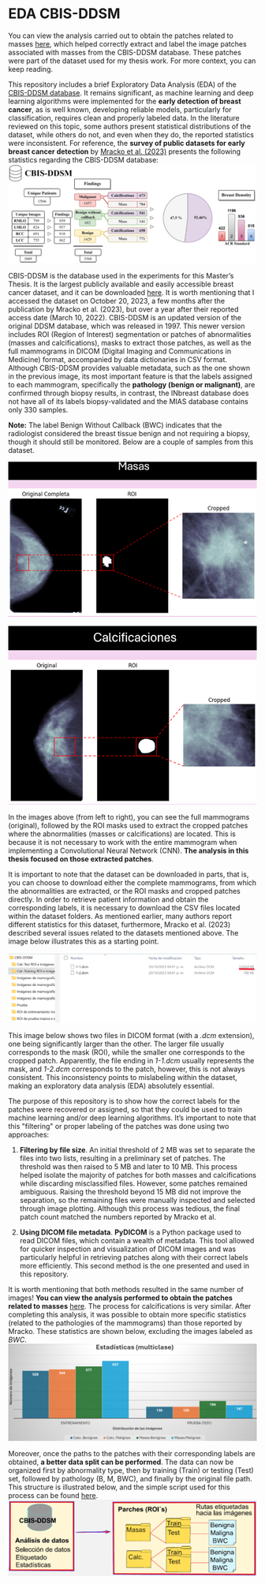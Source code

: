 # EDA CBIS-DDSM

You can view the analysis carried out to obtain the patches related to masses [here](./labeled_cropped_MASS.ipynb), which helped correctly extract and label the image patches associated with masses from the CBIS-DDSM database. These patches were part of the dataset used for my thesis work. For more context, you can keep reading.

This repository includes a brief Exploratory Data Analysis (EDA) of the [CBIS-DDSM database](https://github.com/LuisGuillermoRL/EDA_CBIS-DDSM/blob/main/docs/sdata2017177.pdf). It remains significant, as machine learning and deep learning algorithms were implemented for the **early detection of breast cancer**, as is well known, developing reliable models, particularly for classification, requires clean and properly labeled data. In the literature reviewed on this topic, some authors present statistical distributions of the dataset, while others do not, and even when they do, the reported statistics were inconsistent. For reference, the **survey of public datasets for early breast cancer detection** by [Mracko et al. (2023)](./docs/jimaging-09-00095.pdf) presents the following statistics regarding the CBIS-DDSM database:
![Estadísticas obtenidas por Mracko et al. (2023)](./docs/CBIS.png)

CBIS-DDSM is the database used in the experiments for this Master’s Thesis. It is the largest publicly available and easily accessible breast cancer dataset, and it can be downloaded [here](https://www.cancerimagingarchive.net/collection/cbis-ddsm). It is worth mentioning that I accessed the dataset on October 20, 2023, a few months after the publication by Mracko et al. (2023), but over a year after their reported access date (March 10, 2022). CBIS-DDSM is an updated version of the original DDSM database, which was released in 1997. This newer version includes ROI (Region of Interest) segmentation or patches of abnormalities (masses and calcifications), masks to extract those patches, as well as the full mammograms in DICOM (Digital Imaging and Communications in Medicine) format, accompanied by data dictionaries in CSV format. Although CBIS-DDSM provides valuable metadata, such as the one shown in the previous image, its most important feature is that the labels assigned to each mammogram, specifically the **pathology (benign or malignant)**, are confirmed through biopsy results, in contrast, the INbreast database does not have all of its labels biopsy-validated and the MIAS database contains only 330 samples.

**Note:** The label Benign Without Callback (BWC) indicates that the radiologist considered the breast tissue benign and not requiring a biopsy, though it should still be monitored. Below are a couple of samples from this dataset.

![Masas](./docs/Masas.png)

![Calc](./docs/Calc.png)

In the images above (from left to right), you can see the full mammograms (original), followed by the ROI masks used to extract the cropped patches where the abnormalities (masses or calcifications) are located. This is because it is not necessary to work with the entire mammogram when implementing a Convolutional Neural Network (CNN). **The analysis in this thesis focused on those extracted patches**.

It is important to note that the dataset can be downloaded in parts, that is, you can choose to download either the complete mammograms, from which the abnormalities are extracted, or the ROI masks and cropped patches directly. In order to retrieve patient information and obtain the corresponding labels, it is necessary to download the CSV files located within the dataset folders. As mentioned earlier, many authors report different statistics for this dataset, furthermore, Mracko et al. (2023) described several issues related to the datasets mentioned above. The image below illustrates this as a starting point.

![Problema](./docs/problemas1.png)

This image below shows two files in DICOM format (with a *.dcm* extension), one being significantly larger than the other. The larger file usually corresponds to the mask (ROI), while the smaller one corresponds to the cropped patch. Apparently, the file ending in *1-1.dcm* usually represents the mask, and *1-2.dcm* corresponds to the patch, however, this is not always consistent. This inconsistency points to mislabeling within the dataset, making an exploratory data analysis (EDA) absolutely essential.

The purpose of this repository is to show how the correct labels for the patches were recovered or assigned, so that they could be used to train machine learning and/or deep learning algorithms. It’s important to note that this "filtering" or proper labeling of the patches was done using two approaches:

1) **Filtering by file size**. An initial threshold of 2 MB was set to separate the files into two lists, resulting in a preliminary set of patches. The threshold was then raised to 5 MB and later to 10 MB. This process helped isolate the majority of patches for both masses and calcifications while discarding misclassified files. However, some patches remained ambiguous. Raising the threshold beyond 15 MB did not improve the separation, so the remaining files were manually inspected and selected through image plotting. Although this process was tedious, the final patch count matched the numbers reported by Mracko et al.

2) **Using DICOM file metadata**. **PyDICOM** is a Python package used to read DICOM files, which contain a wealth of metadata. This tool allowed for quicker inspection and visualization of DICOM images and was particularly helpful in retrieving patches along with their correct labels more efficiently. This second method is the one presented and used in this repository.

It is worth mentioning that both methods resulted in the same number of images! **You can view the analysis performed to obtain the patches related to masses** [here](./labeled_cropped_MASS.ipynb). The process for calcifications is very similar. After completing this analysis, it was possible to obtain more specific statistics (related to the pathologies of the mammograms) than those reported by Mracko. These statistics are shown below, excluding the images labeled as *BWC*.
![Estadísticas Obtenidas](./docs/estadisticas.png)

Moreover, once the paths to the patches with their corresponding labels are obtained, **a better data split can be performed**. The data can now be organized first by abnormality type, then by training (Train) or testing (Test) set, followed by pathology (B, M, BWC), and finally by the original file path. This structure is illustrated below, and the simple script used for this process can be found [here](./Copiar_parches_a_otro_destino.ipynb).
![Nueva División de los datos](./docs/analisis.png)
